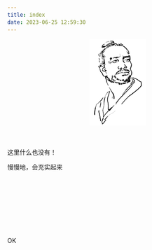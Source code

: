 ```yaml
---
title: index
date: 2023-06-25 12:59:30
---
```


<div align="center">
    <img src="/img/favicon.webp" alt="鲁班" />
</div>


<br>
<br>

这里什么也没有！

慢慢地，会充实起来

<br>
<br>
<br>
<br>
<br>
<br>
<br>
<br>
OK
